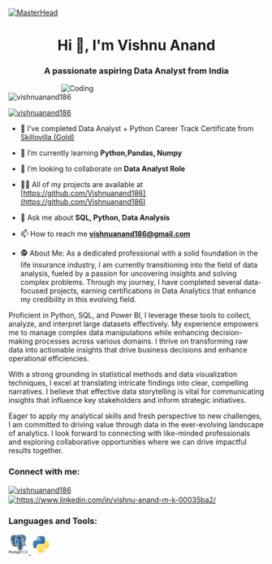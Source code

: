 [![MasterHead](https://omnidata.com/wp-content/uploads/2022/11/How-To-Take-Your-Data-Analytics-Approach-To-The-Next-Level-in-2023.jpg)](https://Vishnuanand186.io)
<h1 align="center">Hi 👋, I'm Vishnu Anand</h1>
<h3 align="center">A passionate aspiring Data Analyst from India</h3>
<img align="right" alt="Coding" width="400" src="https://cdn.prod.website-files.com/5c19100c2b50073e6ee69da1/60d34f3b422c048fb72cb925_Analyze.gif">

<p align="left"> <img src="https://komarev.com/ghpvc/?username=vishnuanand186&label=Profile%20views&color=0e75b6&style=flat" alt="vishnuanand186" /> </p>

<p align="left"> <a href="https://twitter.com/vishnuanand186" target="blank"><img src="https://img.shields.io/twitter/follow/vishnuanand186?logo=twitter&style=for-the-badge" alt="vishnuanand186" /></a> </p>

- 🏅 I’ve completed Data Analyst + Python Career Track Certificate from [Skillovilla (Gold) ](https://www.skillovilla.com/certificate/C348RHTY)
  
- 🌱 I’m currently learning **Python,Pandas, Numpy**
  
- 👯 I’m looking to collaborate on **Data Analyst Role**

- 👨‍💻 All of my projects are available at [https://github.com/Vishnuanand186](https://github.com/Vishnuanand186)

- 💬 Ask me about **SQL, Python, Data Analysis**

- 📫 How to reach me **vishnuanand186@gmail.com**
- 🕵 About Me:
As a dedicated professional with a solid foundation in the life insurance industry, I am currently transitioning into the field of data analysis, fueled by a passion for uncovering insights and solving complex problems. Through my journey, I have completed several data-focused projects, earning certifications in Data Analytics that enhance my credibility in this evolving field.

Proficient in Python, SQL, and Power BI, I leverage these tools to collect, analyze, and interpret large datasets effectively. My experience empowers me to manage complex data manipulations while enhancing decision-making processes across various domains. ​I thrive on transforming raw data into actionable insights that drive business decisions and enhance operational efficiencies.​

With a strong grounding in statistical methods and data visualization techniques, I excel at translating intricate findings into clear, compelling narratives. I believe that effective data storytelling is vital for communicating insights that influence key stakeholders and inform strategic initiatives.

Eager to apply my analytical skills and fresh perspective to new challenges, I am committed to driving value through data in the ever-evolving landscape of analytics. I look forward to connecting with like-minded professionals and exploring collaborative opportunities where we can drive impactful results together.

<h3 align="left">Connect with me:</h3>
<p align="left">
<a href="https://twitter.com/vishnuanand186" target="blank"><img align="center" src="https://raw.githubusercontent.com/rahuldkjain/github-profile-readme-generator/master/src/images/icons/Social/twitter.svg" alt="vishnuanand186" height="30" width="40" /></a>
<a href="https://linkedin.com/in/https://www.linkedin.com/in/vishnu-anand-m-k-00035ba2/" target="blank"><img align="center" src="https://raw.githubusercontent.com/rahuldkjain/github-profile-readme-generator/master/src/images/icons/Social/linked-in-alt.svg" alt="https://www.linkedin.com/in/vishnu-anand-m-k-00035ba2/" height="30" width="40" /></a>
</p>

<h3 align="left">Languages and Tools:</h3>
<p align="left"> <a href="https://www.postgresql.org" target="_blank" rel="noreferrer"> <img src="https://raw.githubusercontent.com/devicons/devicon/master/icons/postgresql/postgresql-original-wordmark.svg" alt="postgresql" width="40" height="40"/> </a> <a href="https://www.python.org" target="_blank" rel="noreferrer"> <img src="https://raw.githubusercontent.com/devicons/devicon/master/icons/python/python-original.svg" alt="python" width="40" height="40"/> </a> </p>


